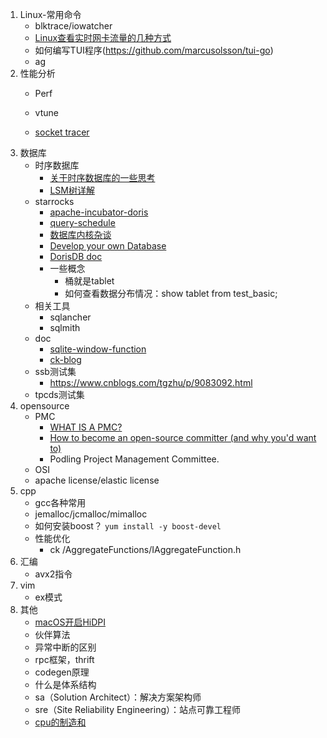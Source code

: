 1. Linux-常用命令
    * blktrace/iowatcher
    * [Linux查看实时网卡流量的几种方式](jianshu.com/p/b9e942f3682c)
    * 如何编写TUI程序(https://github.com/marcusolsson/tui-go)
    * ag
1. 性能分析
    * Perf
    * vtune

    * [socket tracer](https://mp.weixin.qq.com/s/0w5t_KkHRLXkEY1_qbdTtw)
1. 数据库
    * 时序数据库
        * [关于时序数据库的一些思考](https://zhuanlan.zhihu.com/p/100146332)
        * [LSM树详解](https://zhuanlan.zhihu.com/p/181498475)
    * starrocks
        * [apache-incubator-doris](https://github.com/apache/incubator-doris/wiki)
        * [query-schedule](https://15445.courses.cs.cmu.edu/fall2020/schedule.html)
        * [数据库内核杂谈](https://www.infoq.cn/theme/46)
        * [Develop your own Database](https://hpi.de/plattner/teaching/archive/winter-term-201819/develop-your-own-database.html)
        * [DorisDB doc](http://doc.dorisdb.com)
        * 一些概念
            * 桶就是tablet
            * 如何查看数据分布情况：show tablet from test_basic;
    * 相关工具
        * sqlancher
        * sqlmith
    * doc
        * [sqlite-window-function](https://www.sqlite.org/windowfunctions.html)
        * [ck-blog](https://clickhouse.com/docs/zh/whats-new/changelog/)
    * ssb测试集
        * https://www.cnblogs.com/tgzhu/p/9083092.html
    * tpcds测试集
1. opensource
    * PMC
        * [WHAT IS A PMC?](https://www.apache.org/dev/pmc.html#what-is-a-pmc)
        * [How to become an open-source committer (and why you'd want to)](https://www.gridgain.com/resources/blog/how-become-open-source-committer-and-why-youd-want)
        * Podling Project Management Committee.
    * OSI
    * apache license/elastic license
1. cpp
    * gcc各种常用
    * jemalloc/jcmalloc/mimalloc
    * 如何安装boost？ `yum install -y boost-devel`
    * 性能优化
        * ck /AggregateFunctions/IAggregateFunction.h
1. 汇编
    * avx2指令
1. vim
    * ex模式
1. 其他
    * [macOS开启HiDPI](https://zhuanlan.zhihu.com/p/227788155)
    * 伙伴算法
    * 异常中断的区别
    * rpc框架，thrift
    * codegen原理
    * 什么是体系结构
    * sa（Solution Architect）：解决方案架构师
    * sre（Site Reliability Engineering）：站点可靠工程师
    * [cpu的制造和](https://plantegg.github.io/2021/06/01/CPU%E7%9A%84%E5%88%B6%E9%80%A0%E5%92%8C%E6%A6%82%E5%BF%B5/)